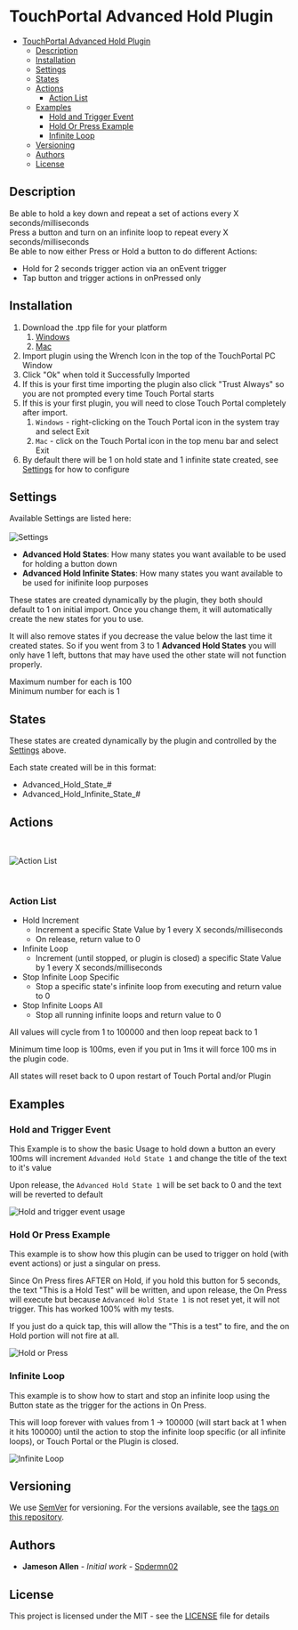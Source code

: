 # TouchPortal Advanced Hold Plugin

- [TouchPortal Advanced Hold Plugin](#touchportal-advanced-hold-plugin)
  - [Description](#description)
  - [Installation](#installation)
  - [Settings](#settings)
  - [States](#states)
  - [Actions](#actions)
    - [Action List](#action-list)
  - [Examples](#examples)
    - [Hold and Trigger Event](#hold-and-trigger-event)
    - [Hold Or Press Example](#hold-or-press-example)
    - [Infinite Loop](#infinite-loop)
  - [Versioning](#versioning)
  - [Authors](#authors)
  - [License](#license)

## Description
Be able to hold a key down and repeat a set of actions every X seconds/milliseconds <br>
Press a button and turn on an infinite loop to repeat every X seconds/milliseconds <br>
Be able to now either Press or Hold a button to do different Actions:
   - Hold for 2 seconds trigger action via an onEvent trigger
   - Tap button and trigger actions in onPressed only

## Installation
1. Download the .tpp file for your platform
   1. [Windows](Installers/TPAdvancedHold-Win.tpp)
   2. [Mac](Installers/TPAdvancedHold-Mac.tpp)
2. Import plugin using the Wrench Icon in the top of the TouchPortal PC Window
3. Click "Ok" when told it Successfully Imported
4. If this is your first time importing the plugin also click "Trust Always" so you are not prompted every time Touch Portal starts
5. If this is your first plugin, you will need to close Touch Portal completely after import.
   1. `Windows` - right-clicking on the Touch Portal icon in the system tray and select Exit
   2. `Mac` - click on the Touch Portal icon in the top menu bar and select Exit
6. By default there will be 1 on hold state and 1 infinite state created, see [Settings](#settings) for how to configure

## Settings
Available Settings are listed here:<br>
<br>
![Settings](resources/settings.png)

- **Advanced Hold States**: How many states you want available to be used for holding a button down
- **Advanced Hold Infinite States**: How many states you want available to be used for inifinite loop purposes

These states are created dynamically by the plugin, they both should default to 1 on initial import. Once you change them, it will automatically create the new states for you to use. 

It will also remove states if you decrease the value below the last time it created states. So if you went from 3 to 1 **Advanced Hold States** you will only have 1 left, buttons that may have used the other state will not function properly.

Maximum number for each is 100<br>
Minimum number for each is 1

## States

These states are created dynamically by the plugin and controlled by the [Settings](#settings) above.

Each state created will be in this format:
   - Advanced_Hold_State_#
   - Advanced_Hold_Infinite_State_#

## Actions
<br>

![Action List](resources/ActionList.png)

<br>

### Action List
- Hold Increment
  - Increment a specific State Value by 1 every X seconds/milliseconds
  - On release, return value to 0
- Infinite Loop
  - Increment (until stopped, or plugin is closed) a specific State Value by 1 every X seconds/milliseconds
- Stop Infinite Loop Specific
  - Stop a specific state's infinite loop from executing and return value to 0
- Stop Infinite Loops All
  - Stop all running infinite loops and return value to 0

All values will cycle from 1 to 100000 and then loop repeat back to 1

Minimum time loop is 100ms, even if you put in 1ms it will force 100 ms in the plugin code.

All states will reset back to 0 upon restart of Touch Portal and/or Plugin


## Examples

### Hold and Trigger Event

This Example is to show the basic Usage to hold down a button an every 100ms will increment `Advanded Hold State 1` and change the title of the text to it's value

Upon release, the `Advanced Hold State 1` will be set back to 0 and the text will be reverted to default

![Hold and trigger event usage](resources/Hold-Usage.png)

### Hold Or Press Example

This example is to show how this plugin can be used to trigger on hold (with event actions) or just a singular on press.

Since On Press fires AFTER on Hold, if you hold this button for 5 seconds, the text "This is a Hold Test" will be written, and upon release, the On Press will execute but because `Advanced Hold State 1` is not reset yet, it will not trigger.  This has worked 100% with my tests.

If you just do a quick tap, this will allow the "This is a test" to fire, and the on Hold portion will not fire at all.

![Hold or Press](resources/Hold-Or-Press.png)

### Infinite Loop

This example is to show how to start and stop an infinite loop using the Button state as the trigger for the actions in On Press.  

This will loop forever with values from 1 -> 100000 (will start back at 1 when it hits 100000) until the action to stop the infinite loop specific (or all infinite loops), or Touch Portal or the Plugin is closed.

![Infinite Loop](resources/Infinite-Loop.png)

## Versioning

We use [SemVer](http://semver.org/) for versioning. For the versions available, see the [tags on this repository](https://github.com/spdermn02/TouchPortal_AdvancedHold_Plugin/tags).

## Authors

- **Jameson Allen** - _Initial work_ - [Spdermn02](https://github.com/spdermn02)

## License

This project is licensed under the MIT - see the [LICENSE](LICENSE) file for details
